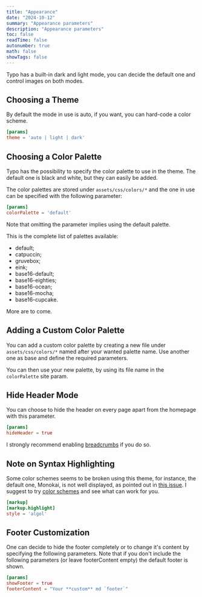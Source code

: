 ```yaml
---
title: "Appearance"
date: "2024-10-12"
summary: "Appearance parameters"
description: "Appearance parameters"
toc: false
readTime: false
autonumber: true
math: false
showTags: false
---
```


Typo has a built-in dark and light mode, you can decide the default one and control images on both modes.

## Choosing a Theme

By default the mode in use is auto, if you want, you can hard-code a color scheme.

```toml
[params]
theme = 'auto | light | dark'
```

## Choosing a Color Palette

Typo has the possibility to specify the color palette to use in the theme. The default one is black and white, 
but they can easily be added. 

The color palettes are stored under `assets/css/colors/*` and the one in use can be specified with the following 
parameter: 

```toml
[params]
colorPalette = 'default'
```

Note that omitting the parameter implies using the default palette.

This is the complete list of palettes available: 
- default;
- catpuccin;
- gruvebox;
- eink;
- base16-default;
- base16-eighties;
- base16-ocean;
- base16-mocha;
- base16-cupcake.

More are to come. 

## Adding a Custom Color Palette

You can add a custom color palette by creating a new file under `assets/css/colors/*` named after your wanted palette name. 
Use another one as base and define the required parameters.

You can then use your new palette, by using its file name in the `colorPalette` site param.

## Hide Header Mode

You can choose to hide the header on every page apart from the homepage with this parameter.

```toml
[params]
hideHeader = true
```

I strongly recommend enabling [breadcrumbs](#72-breadcrumbs) if you do so.

## Note on Syntax Highlighting

Some color schemes seems to be broken using this theme, for instance, the default one, Monokai, is not well displayed, as pointed out in [this issue](https://github.com/tomfran/typo/issues/17).
I suggest to try [color schemes](https://xyproto.github.io/splash/docs/all.html) and see what can work for you.

```toml
[markup]
[markup.highlight]
style = 'algol'
```

## Footer Customization

One can decide to hide the footer completely or to change it's content by specifying the following parameters.
Note that if you don't include the following parameters (or leave footerContent empty) the default footer is shown.

```toml
[params]
showFooter = true
footerContent = "Your **custom** md `footer`"
```
